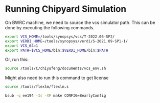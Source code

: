 # Running Chipyard Simulation

On BWRC machine, we need to source the vcs simulator path. This can be done by executing the following commands.

```bash
export VCS_HOME=/tools/synopsys/vcs/T-2022.06-SP2/
export VERDI_HOME=/tools/synopsys/verdi/S-2021.09-SP1-1/
export VCS_64=1
export PATH=$VCS_HOME/bin:$VERDI_HOME/bin:$PATH
```

Or, run this:

```bash
source /tools/C/chiyufeng/documents/vcs_env.sh
```



Might also need to run this command to get license

```bash
source /tools/flexlm/flexlm.s
```



```bash
bsub -q ee194 -Is -XF make CONFIG=BearlyConfig
```







